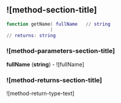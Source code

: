 ## ![method-section-title]


```lua
function getName( fullName   // string
                )
// returns: string
```


### ![method-parameters-section-title]

**fullName** (**string**) - ![fullName]

### ![method-returns-section-title]

![method-return-type-text]

